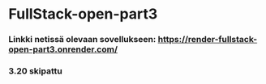 # FullStack-open-part3

### Linkki netissä olevaan sovellukseen: https://render-fullstack-open-part3.onrender.com/

### 3.20 skipattu
